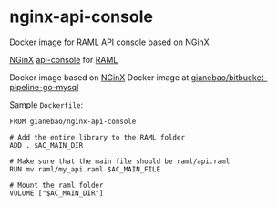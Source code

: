 # nginx-api-console
Docker image for RAML API console based on NGinX

[NGinX](https://hub.docker.com/_/nginx/) [api-console](https://github.com/gianebao/api-console) for [RAML](http://raml.org/)

Docker image based on [NGinX](https://hub.docker.com/_/nginx/)
Docker image at [gianebao/bitbucket-pipeline-go-mysql](https://hub.docker.com/r/gianebao/nginx-api-console/)

Sample `Dockerfile`:

```Docker
FROM gianebao/nginx-api-console

# Add the entire library to the RAML folder
ADD . $AC_MAIN_DIR

# Make sure that the main file should be raml/api.raml
RUN mv raml/my_api.raml $AC_MAIN_FILE

# Mount the raml folder
VOLUME ["$AC_MAIN_DIR"]
```
